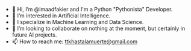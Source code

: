 - 👋 Hi, I’m @imaadfakier and I'm a Python "Pythonista" Developer.
- 👀 I’m interested in Artificial Intelligence.
- 🌱 I specialize in Machine Learning and Data Science.
- 💞️ I’m looking to collaborate on nothing at the moment, but certainly in future AI projects.
- 📫 How to reach me: ttkhastalamuerte@gmail.com

<!---
imaadfakier/imaadfakier is a ✨ special ✨ repository because its `README.md` (this file) appears on your GitHub profile.
You can click the Preview link to take a look at your changes.
--->
